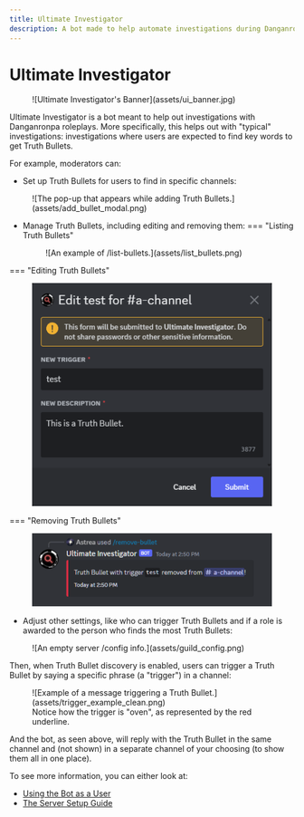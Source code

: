 ```yaml
---
title: Ultimate Investigator
description: A bot made to help automate investigations during Danganronpa roleplays.
---
```


# Ultimate Investigator

<figure markdown>
  ![Ultimate Investigator's Banner](assets/ui_banner.jpg)
</figure>

Ultimate Investigator is a bot meant to help out investigations with Danganronpa roleplays. More specifically, this helps out with "typical" investigations: investigations where users are expected to find key words to get Truth Bullets.

For example, moderators can:

- Set up Truth Bullets for users to find in specific channels:
<figure markdown>
  ![The pop-up that appears while adding Truth Bullets.](assets/add_bullet_modal.png)
</figure>

- Manage Truth Bullets, including editing and removing them:
=== "Listing Truth Bullets"
    <figure markdown>
      ![An example of /list-bullets.](assets/list_bullets.png)
    </figure>

=== "Editing Truth Bullets"
    <figure markdown>
      ![The pop-up that appears while editing Truth Bullets.](assets/edit_bullet_modal.png)
    </figure>

=== "Removing Truth Bullets"
    <figure markdown>
      ![An example of removing a Truth Bullet.](assets/remove_bullet.png)
    </figure>

- Adjust other settings, like who can trigger Truth Bullets and if a role is awarded to the person who finds the most Truth Bullets:
<figure markdown>
  ![An empty server /config info.](assets/guild_config.png)
</figure>

Then, when Truth Bullet discovery is enabled, users can trigger a Truth Bullet by saying a specific phrase (a "trigger") in a channel:
<figure markdown>
  ![Example of a message triggering a Truth Bullet.](assets/trigger_example_clean.png)
  <figcaption>Notice how the trigger is "oven", as represented by the red underline.</figcaption>
</figure>

And the bot, as seen above, will reply with the Truth Bullet in the same channel and (not shown) in a separate channel of your choosing (to show them all in one place).

To see more information, you can either look at:
- [Using the Bot as a User](using_the_bot.md)
- [The Server Setup Guide](server_setup.md)